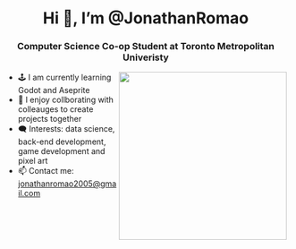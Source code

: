 
<h1 align="center"> Hi 👋, I’m @JonathanRomao </h1>
<h3 align="center"> Computer Science Co-op Student at Toronto Metropolitan Univeristy </h3>
<img align="right" src="https://github.com/user-attachments/assets/268990c5-d8e2-44f9-ade8-f3a88642f358" style="width:300px;height:300px;"></img>

- 🕹️ I am currently learning Godot and Aseprite 
- 🏅 I enjoy collborating with colleauges to create projects together
- 🗨️ Interests: data science, back-end development, game development and pixel art
- 📫 Contact me: jonathanromao2005@gmail.com


<!---

--->
